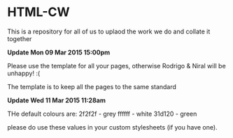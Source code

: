 # HTML-CW
This is a repository for all of us to uplaod the work we do and collate it together


**Update Mon 09 Mar 2015 15:00pm**

Please use the template for all your pages, otherwise Rodrigo & Niral will be unhappy! :(

The template is to keep all the pages to the same standard

**Update Wed 11 Mar 2015 11:28am**

THe default colours are:
2f2f2f - grey
ffffff - white
31d120 - green

please do use these values in your custom stylesheets (if you have one).
